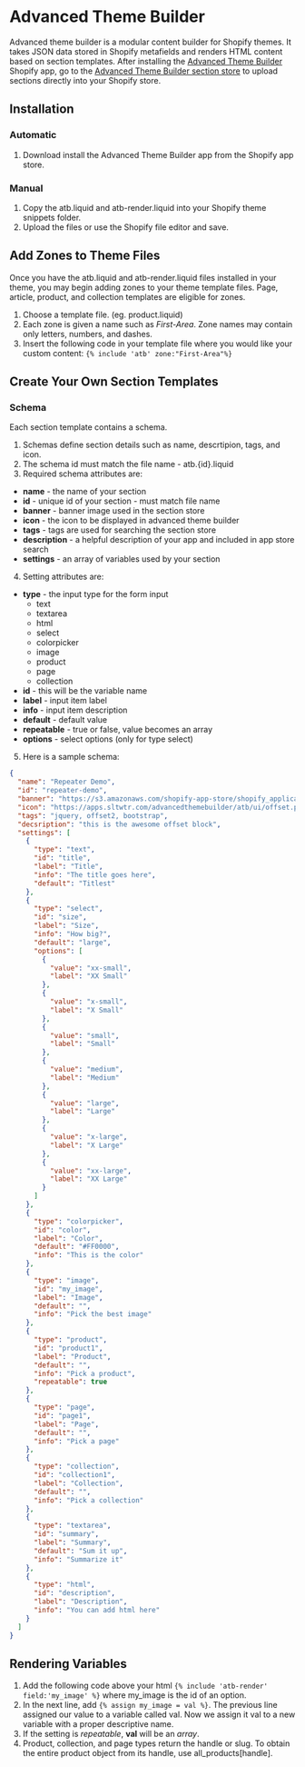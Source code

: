 # Advanced Theme Builder
Advanced theme builder is a modular content builder for Shopify themes.  It takes JSON data stored in Shopify metafields and renders HTML content based on section templates.  After installing the [Advanced Theme Builder](https://apps.shopify.com/) Shopify app, go to the [Advanced Theme Builder section store](http://apps.sltwtr.com/advancedthemebuilder/store/) to upload sections directly into your Shopify store.


## Installation

### Automatic
1. Download install the Advanced Theme Builder app from the Shopify app store.

### Manual
1. Copy the atb.liquid and atb-render.liquid into your Shopify theme snippets folder.
2. Upload the files or use the Shopify file editor and save.


## Add Zones to Theme Files
Once you have the atb.liquid and atb-render.liquid files installed in your theme, you may begin adding zones to your theme template files. Page, article, product, and collection templates are eligible for zones.   

1.  Choose a template file.  (eg. product.liquid)
2.  Each zone is given a name such as *First-Area*.   Zone names may contain only letters, numbers, and dashes.
3.  Insert the following code in your template file where you would like your custom content: `{% include 'atb' zone:"First-Area"%}` 


## Create Your Own Section Templates

### Schema

Each section template contains a schema. 

1. Schemas define section details such as name, descrtipion, tags, and icon.
2. The schema id must match the file name - atb.{id}.liquid
3. Required schema attributes are:
  + **name** - the name of your section 
  + **id** - unique id of your section - must match file name
  + **banner** - banner image used in the section store
  + **icon** - the icon to be displayed in advanced theme builder
  + **tags** - tags are used for searching the section store
  + **description** - a helpful description of your app and included in app store search
  + **settings** - an array of variables used by your section
4. Setting attributes are:
  + **type** - the input type for the form input
    - text
    - textarea
    - html
    - select
    - colorpicker
    - image
    - product
    - page
    - collection
  + **id** - this will be the variable name
  + **label** - input item label
  + **info** - input item description
  + **default** - default value 
  + **repeatable** - true or false, value becomes an array
  + **options** - select options (only for type select)

5. Here is a sample schema:
```json
{
  "name": "Repeater Demo",
  "id": "repeater-demo",
  "banner": "https://s3.amazonaws.com/shopify-app-store/shopify_applications/small_banners/6152/splash.png?1460647934",
  "icon": "https://apps.sltwtr.com/advancedthemebuilder/atb/ui/offset.png",
  "tags": "jquery, offset2, bootstrap",
  "decsription": "this is the awesome offset block",
  "settings": [
    {
      "type": "text",
      "id": "title",
      "label": "Title",
      "info": "The title goes here",
      "default": "Titlest"
    },
    {
      "type": "select",
      "id": "size",
      "label": "Size",
      "info": "How big?",
      "default": "large",
      "options": [
        {
          "value": "xx-small",
          "label": "XX Small"
        },
        {
          "value": "x-small",
          "label": "X Small"
        },
        {
          "value": "small",
          "label": "Small"
        },
        {
          "value": "medium",
          "label": "Medium"
        },
        {
          "value": "large",
          "label": "Large"
        },
        {
          "value": "x-large",
          "label": "X Large"
        },
        {
          "value": "xx-large",
          "label": "XX Large"
        }
      ]
    },
    {
      "type": "colorpicker",
      "id": "color",
      "label": "Color",
      "default": "#FF0000",
      "info": "This is the color"
    },
    {
      "type": "image",
      "id": "my_image",
      "label": "Image",
      "default": "",
      "info": "Pick the best image"
    },
    {
      "type": "product",
      "id": "product1",
      "label": "Product",
      "default": "",
      "info": "Pick a product",
      "repeatable": true
    },
    {
      "type": "page",
      "id": "page1",
      "label": "Page",
      "default": "",
      "info": "Pick a page"
    },
    {
      "type": "collection",
      "id": "collection1",
      "label": "Collection",
      "default": "",
      "info": "Pick a collection"
    },
    {
      "type": "textarea",
      "id": "summary",
      "label": "Summary",
      "default": "Sum it up",
      "info": "Summarize it"
    },
    {
      "type": "html",
      "id": "description",
      "label": "Description",
      "info": "You can add html here"
    }
  ]
}
```

## Rendering Variables

1.  Add the following code above your html `{% include 'atb-render' field:'my_image' %}` where my_image is the id of an option.
2.  In the next line, add `{% assign my_image = val %}`.  The previous line assigned our value to a variable called val.  Now we assign it val to a new variable with a proper descriptive name.
3.  If the setting is *repeatable*, **val** will be an *array*.
4.  Product, collection, and page types return the handle or slug.   To obtain the entire product object from its handle, use all_products[handle].

